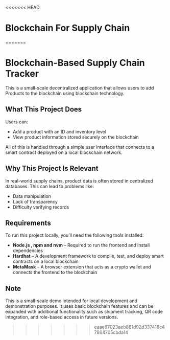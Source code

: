 <<<<<<< HEAD
# Blockchain For Supply Chain
 
=======
# Blockchain-Based Supply Chain Tracker

This is a small-scale decentralized application that allows users to add Products to the blockchain using blockchain technology.

## What This Project Does

Users can:
- Add a product with an ID and inventory level
- View product information stored securely on the blockchain

All of this is handled through a simple user interface that connects to a smart contract deployed on a local blockchain network.

## Why This Project Is Relevant

In real-world supply chains, product data is often stored in centralized databases. This can lead to problems like:
- Data manipulation
- Lack of transparency
- Difficulty verifying records
  
## Requirements
To run this project locally, you’ll need the following tools installed:

- **Node.js , npm and nvm** – Required to run the frontend and install dependencies
- **Hardhat** – A development framework to compile, test, and deploy smart contracts on a local blockchain
- **MetaMask** – A browser extension that acts as a crypto wallet and connects the frontend to the blockchain

## Note

This is a small-scale demo intended for local development and demonstration purposes. It uses basic blockchain features and can be expanded with additional functionality such as shipment tracking, QR code integration, and role-based access in future versions.
>>>>>>> eaae67023aeb881d92d337418c47864705cbda14
